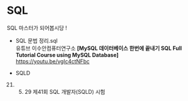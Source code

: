 # SQL
SQL 마스터가 되어봅시당 !

- SQL 문법 정리.sql <br>
유튜브 이수안컴퓨터연구소 **[MySQL 데이터베이스 한번에 끝내기 SQL Full Tutorial Course using MySQL Database]** <br>
https://youtu.be/vgIc4ctNFbc

- SQLD <br>
21. 05. 29 제41회 SQL 개발자(SQLD) 시험 
